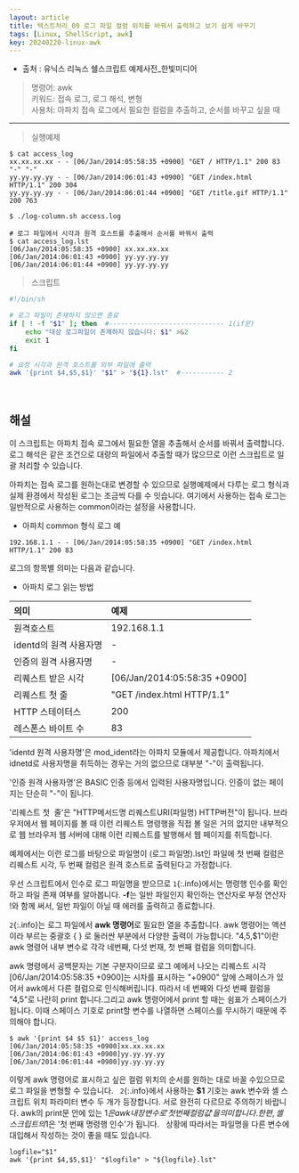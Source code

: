 ```yaml
---
layout: article
title: 텍스트처리_09 로그 파일 컬럼 위치를 바꿔서 출력하고 보기 쉽게 바꾸기
tags: [Linux, ShellScript, awk]
key: 20240220-linux-awk
---
```


- 출처 : 유닉스 리눅스 쉘스크립트 예제사전_한빛미디어

> 명령어: awk  
> 키워드: 접속 로그, 로그 해석, 변형  
> 사용처: 아파치 접속 로그에서 필요한 컬럼을 추출하고, 순서를 바꾸고 싶을 때

--- 

> 실행예제

```
$ cat access_log
xx.xx.xx.xx - - [06/Jan/2014:05:58:35 +0900] "GET / HTTP/1.1" 200 83 "-" "-"
yy.yy.yy.yy - - [06/Jan/2014:06:01:43 +0900] "GET /index.html HTTP/1.1" 200 304
yy.yy.yy.yy - - [06/Jan/2014:06:01:44 +0900] "GET /title.gif HTTP/1.1" 200 763

$ ./log-column.sh access.log

# 로그 파일에서 시각과 원격 호스트를 추출해서 순서를 바꿔서 출력
$ cat access_log.lst
[06/Jan/2014:05:58:35 +0900] xx.xx.xx.xx
[06/Jan/2014:06:01:43 +0900] yy.yy.yy.yy
[06/Jan/2014:06:01:44 +0900] yy.yy.yy.yy
```

> 스크립트

```bash
#!/bin/sh

# 로그 파일이 존재하지 않으면 종료
if [ ! -f "$1" ]; then  #----------------------------- 1(if문)
    echo "대상 로그파일이 존재하지 않습니다: $1" >&2
    exit 1
fi

# 요청 시각과 원격 호스트를 외부 파일에 출력
awk '{print $4,$5,$1}' "$1" > "${1}.lst"  #----------- 2
```

&nbsp;
&nbsp;
                                                
## **해설**

이 스크립트는 아파치 접속 로그에서 필요한 열을 추출해서 순서를 바꿔서 출력합니다. 로그 해석은 같은 조건으로 대량의 파일에서 추출할 때가 많으므로 이런 스크립트로 일괄 처리할 수 있습니다.

아파치는 접속 로그를 원하는대로 변경할 수 있으므로 실행예제에서 다루는 로그 형식과 실제 환경에서 작성된 로그는 조금씩 다를 수 잇습니다. 여기에서 사용하는 접속 로그는 일반적으로 사용하는 common이라는 설정을 사용합니다.

- 아파치 common 형식 로그 예

```
192.168.1.1 - - [06/Jan/2014:05:58:35 +0900] "GET /index.html HTTP/1.1" 200 83
```

로그의 항목별 의미는 다음과 같습니다.

- 아파치 로그 읽는 방법

|의미|예제|
|:--|:---|
|원격호스트|192.168.1.1|
|identd의 원격 사용자명|-|
|인증의 원격 사용자명|-|
|리퀘스트 받은 시각|[06/Jan/2014:05:58:35 +0900]|
|리퀘스트 첫 줄|"GET /index.html HTTP/1.1"|
|HTTP 스테이터스|200|
|레스폰스 바이트 수|83|

'identd 원격 사용자명'은 mod_ident라는 아파치 모듈에서 제공합니다. 아파치에서 idnetd로 사용자명을 취득하는 경우는 거의 없으므로 대부분 "-"이 출력됩니다.

'인증 원격 사용자명'은 BASIC 인증 등에서 입력된 사용자명입니다. 인증이 없는 페이지는 단순히 "-"이 됩니다.

'리퀘스트 첫  줄'은 "HTTP메서드명 리퀘스트URI(파일명) HTTP버전"이 됩니다. 브라우저에서 웹 페이지를 볼 때 이런 리퀘스트 명령행을 직접 볼 일은 거의 없지만 내부적으로 웹 브라우저 웹 서버에 대해 이런 리퀘스트를 발행해서 웹 페이지를 취득합니다.

예제에서는 이런 로그를 바탕으로 파일명이 (로그 파일명).lst인 파일에 첫 번째 컬럼은 리퀘스트 시각, 두 번째 컬럼은 원격 호스트로 출력된다고 가정합니다.

우선 스크립트에서 인수로 로그 파일명을 받으므로 `1`{:.info}에서는 명령행 인수를 확인하고 파일 존재 여부를 알아봅니다. **-f**는 일반 파일인지 확인하는 연산자로 부정 연산자 !와 함께 써서, 일반 파일이 아닐 때 에러를 출력하고 종료합니다.

`2`{:.info}는 로그 파일에서 **awk 명령어**로 필요한 열을 추출합니다. awk 명령어는 액션이라 부르는 중괄호 { } 로 둘러싼 부분에서 다양한 출력이 가능합니다. "$4,$5,$1"이란 awk 명령어 내부 변수로 각각 네번째, 다섯 번재, 첫 번째 컬럼을 의미합니다.

awk 명령에서 공백문자는 기본 구분자이므로 로그 예에서 나오는 리퀘스트 시각[06/Jan/2014:05:58:35 +0900]는 시차를 표시하는 "+0900" 앞에 스페이스가 있어서 awk에서 다른 컬럼으로 인식해버립니다. 따라서 네 번째와 다섯 번째 컬럼을 "$4,$5"로 나란히 print 합니다.그리고 awk 명령어에서 print 할 때는 쉼표가 스페이스가 됩니다. 이때 스페이스 기호로 print할 변수를 나열하면 스페이스를 무시하기 때문에 주의해야 합니다.

```
$ awk '{print $4 $5 $1}' access_log
[06/Jan/2014:05:58:35 +0900]xx.xx.xx.xx
[06/Jan/2014:06:01:43 +0900]yy.yy.yy.yy
[06/Jan/2014:06:01:44 +0900]yy.yy.yy.yy
```

이렇게 awk 명령어로 표시하고 싶은 컬럼 위치의 순서를 원하는 대로 바꿀 수있으므로 로그 파일을 변형할 수 있습니다.
 
`2`{:.info}에서 사용하는 **$1** 기호는 awk 변수와 셸 스크립트 위치 파라미터 변수 두 개가 등장합니다. 서로 완전히 다르므로 주의하기 바랍니다. awk의 print문 안에 있는 $1은 awk 내장 변수로 '첫 번째 컬럼값'을 의미합니다. 한편, 셸 스크립트의$1은 '첫 번째 명령행 인수'가 됩니다.
 
상황에 따라서는 파일명을 다른 변수에 대입해서 작성하는 것이 좋을 때도 있습니다.

```
logfile="$1"
awk '{print $4,$5,$1}' "$logfile" > "${logfile}.lst"
```